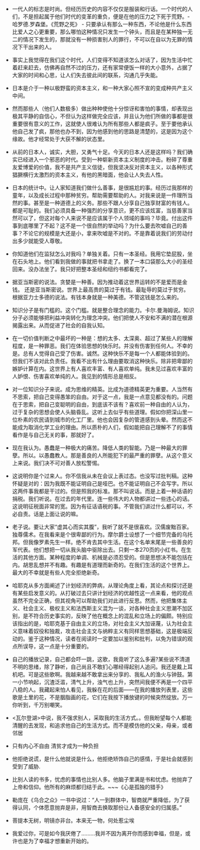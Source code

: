 - 一代人的标志是时尚。但经历历史的内容不仅仅是服装和行话。一个时代的人们，不是担起属于他们时代的变革的重负，便是在他的压力之下死于荒野。-哈罗德.罗森堡。《荒野之死》 - 只要承认有那么一种东西，不论他是什么东西比爱人之心更重要，那么哪怕这种情况只发生一个钟头，而且是在某种独一无二的情况下发生的，那就没有一种损害别人的罪行，不可以在自以为无罪的情况下干出来的人。
- 事实上我觉得在我们这个时代，人们变得不知道该怎么对话了，因为生活中忙着赶来赶去，仿佛再自然不过的压力，还有家常便饭一样的大小意外，占据了大家的时间和心思，让人们失去彼此间的联系，沟通几乎失能。
- 日本是介于一种以极野蛮的资本主义，和一种大家心照不宣的变成种共产主义中间。
- 然而那些人（他们人数极多）做出种种使他十分惊讶和害怕的事情，却表现出极其平静的自信心，不但认为这样做完全应该，并且认为他们所做的事都是很重要很有意义的工作，这就使人很难认为所有那些人都是疯子。至于要他承认他自己发了疯，那他也办不到，因为他感到他的思路是清楚的，这是因为这个缘故。他才经常处于大获不解的状态里。
- 从前的日本人，诚实，大胆，又勇气十足。今天的日本人还是这样吗？我们确实已经进入一个邪恶的时代。受到一种崭新资本主义制度的冲击。粉碎了尊重友爱博爱的价值，我不是共产主义信徒，但我坚决反对资本主义，以各种形式猖獗横行太激烈的资本主义，有他的黑暗面，他会让人失去人性。
- 日本的统计中。让人家知道我们做什么善事，是很尴尬的事。经历过我那样的童年，以及成长过程中那种贫穷。帮助需要帮助的人。对我来说是一件理所当然的事。甚至是一种道德上的义务。那些不跟人分享自己独享财富的有钱人。都是可耻的。我们必须具备一种强烈的分享意识，更不应该炫富，当慈善家当然可以了，但这对每个人来说不是应该属于个人领域的事吗？毕竟。付出这件事到底哪里了不起？这不是一个很自然的举动吗？为什么要去吹嘘自己的善事？不论它的规模是大还是小，拿来吹嘘是不对的。不是靠着说我们的劳动付出多少就能受人尊敬。
- 你知道他们在监狱怎么对我吗？单独关着。只有一本圣经。我用它垫屁股，坐在石头地上。他们看到我做的事就把书拿走了。换了一本口袋那么大小的圣经回来。没办法坐了。我只好把整本圣经和纽约书都看完了。
- 据亚当斯密的说法。贪婪是一种善。因为推动着这世界运转的不是爱而是金钱。
还是亚当斯密说。世界上最高贵的莫过于有钱。最耻辱的莫过于贫穷。
根据亚力士多德的说法。有钱本身就是一种美德。不管这钱是怎么来的。
- 知识分子是有门槛的。这个门槛。就是整合理念的能力。卡尔.曼海姆说。知识分子必须能够把利益冲突转化为理念冲突。他们把使人不安和不满的潜在根源揭露出来。从而促进了社会的自我认知。
- 在一切价值判断之中最坏的一种是：想的太多、太深奥、超过了某些人的理解程度，是一种罪恶。我们在体验思想的快乐时。并没有伤害到任何人。不幸的是。总有人觉得自己受了伤害。诚然。这种快乐不是每一个人都能体验到的。但我们不该对此负责任。我看不出有什么理由要取消这种快乐。除非把卑鄙的嫉妒计算在内。这世界上有人喜欢丰富、有人喜欢单纯。我未见过喜欢丰富的人妒恨、伤害喜欢单纯的人。我见到的情形总是相反。
- 对一位知识分子来说。成为思维的精英。比成为道德精英更为重要。人当然有不思索，把自己变得愚笨的自由。对于这一点，我是一点意见都没有的。问题在于思索，把自己变聪明的自由，到底该不该有？喜欢前一种自由的人认为，过于复杂的思想会使人头脑昏乱。这听上去似乎有些道理。假如你把深山里一位朴素的农民请到城市的化工厂里。他也会因复杂的管道感到头晕。然而这不能成为取消化学工业的理由。所以质朴的人们，假如能把自己理解不了的事情看作是与自己无关的事，那就好了。
- 现在我认为。愚蠢是一种极大的痛苦。降低人类的智能。乃是一种最大的罪孽。所以。以愚蠢教人。那是善良的人所能犯下的最严重的罪孽。从这个意义上来说。我们决不可对善人放松警惕。
- 这说明你是个过来人。你不信我从未在会议上表过态。也没写过批判稿。这种怀疑是对的：因为我既不能证明自己是哑巴。也不能证明自己不会写字。所以这两件事我都是干过的。但是照我的标准。那不叫说话。而是上着一种话语的捐税。我们听说。在过去的年代里。连一些伟大的人物都讲过一些违心的话。这说明征税面非常的宽。因为有征话语税的事。不管我们讲过什么都可以，不必自责。话是上面让说的嘛。
- 老子说。要让大家“虚其心而实其腹”，我听了就不是很喜欢。汉儒废黜百家。独尊儒术。在我看来是个很卑鄙的行为。摩尔爵士设想了一个细节完备的乌托邦。但我像罗素先生一样。绝不肯去其中生活。在这个名单末尾是一些善良的军代表。他们想把一切从我头脑中驱除出去。只剩一本270页的小红书。在生活的其他方面。某种程度的单调、机械是必须忍受的。但是思想决不能包括在内。胡思乱想并不有趣。有趣是有道理而新奇的。在我们生活的这个世界上。最大的不幸就是有些人完全拒绝新奇。
- 哈耶克从多方面阐述了计划经济的弊病，从理论角度上看，其论点和探讨还是有某些启发意义的。从打破过去只讲计划经济的优越性这一点来看，他的观点虽然不完全正确，但其视角可以帮助我们对此进行反思。然而，他把集体主义、社会主义、极权主义和法西斯主义混为一谈，对各种社会主义思潮不加区别，是不符合历史事实的，反映了他在概念上的混乱和立场上的偏颇。特别应该指出的是，哈耶克基于自由主义的立场，对社会主义大加诬蔑，认为社会主义意味着奴役和独裁，攻击社会主文与纳粹主义有同样思想基础，这是极端反动的。鉴于这种情况，读者在阅读时一定要加以鉴别和批判，以免为错误的观点所误导，这一点是十分重要的。
- 自己的播放记录，自己都会吓一跳，这歌，我竟听了这么多遍?某些说不清道不明的思绪，除了静听，自己尚且不敢扪心哪经得起别人追问。我还是戴上耳机吧。可是这些歌啊。我越来越不敢拿出来分享的、我私人的渔火与钟鼓。第一小节响起，沉渣泛滥，清气上升，浊气也上升，突然间我便不再是一个四平八稳的人。我藏起来怕人看见，我躲在花的后面——在我的播放列表里，这些歌是土里的花，不是胭脂画的花，它们在我按下播放键的时候突然绽放。万一你听到，千万别嘲笑。
- <瓦尔登湖>中说，我不强求别人，采取我的生活方式。。但我盼望每个人都能清醒的去发现，和追求他自己的生活方式。而不是模仿他的父亲，母亲，或者邻居
- 只有内心不自由 清贫才成为一种负担
- 他拒绝说谎，是什么他就说是什么，他拒绝矫饰自己的感情，于是社会就感到受到了威胁.
- 比别人读的书多，忧虑的事情也比别人多。他脑子里满是书和忧虑。他抛弃了上帝和信仰。他所有的麻烦都归结于此。~~~《心是孤独的猎手》

- 勒庞在《乌合之众》一书中说过：“人一到群体中，智商就严重降低，为了获得认同，个体愿意抛弃是非，用智商去换取那份让人备感安全的归属感。”
- 菩提本无树，明镜亦非台。本来无一物，何处惹尘埃
- 我爱过你，可是如今我厌倦了………我并不因为离开你而感到幸福，但是，或许也是为了幸福才想重新开始的。